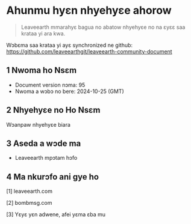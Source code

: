 # Ahunmu hyɛn nhyehyɛe ahorow

>Leaveearth mmarahyɛ bagua no abatow nhyehyɛe no na ɛyɛɛ saa krataa yi ara kwa.

Wɔbɛma saa krataa yi ayɛ synchronized ne github: https://github.com/leaveearthgit/leaveearth-community-document

## 1 Nwoma ho Nsɛm

- Document version nɔma: 95
- Nwoma a wɔbɔ no bere: 2024-10-25 (GMT)

## 2 Nhyehyɛe no Ho Nsɛm

Wɔanpaw nhyehyɛe biara

## 3 Aseda a wɔde ma
* Leaveearth mpɔtam hɔfo

## 4 Ma nkurɔfo ani gye ho
[1] leaveearth.com

[2] bombmsg.com

[3] Yɛyɛ yɛn adwene, afei yɛma ɛba mu